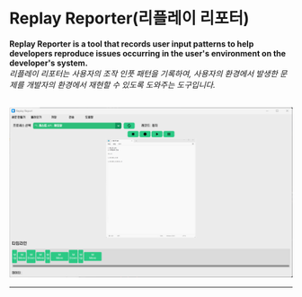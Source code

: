 # Replay Reporter(리플레이 리포터)
  
**Replay Reporter is a tool that records user input patterns to help developers reproduce issues occurring in the user's environment on the developer's system.**  
*리플레이 리포터는 사용자의 조작 인풋 패턴을 기록하여, 사용자의 환경에서 발생한 문제를 개발자의 환경에서 재현할 수 있도록 도와주는 도구입니다.*  
<br>

![doce](./docs/1.png)

* * *